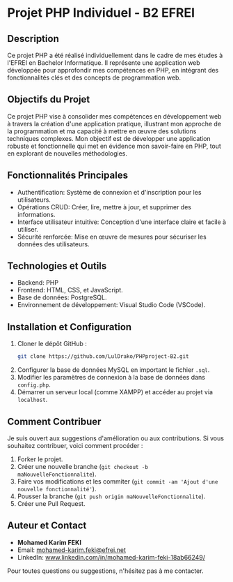 
# Projet PHP Individuel - B2 EFREI

## Description
Ce projet PHP a été réalisé individuellement dans le cadre de mes études à l'EFREI en Bachelor Informatique. Il représente une application web développée pour approfondir mes compétences en PHP, en intégrant des fonctionnalités clés et des concepts de programmation web.

## Objectifs du Projet
Ce projet PHP vise à consolider mes compétences en développement web à travers la création d'une application pratique, illustrant mon approche de la programmation et ma capacité à mettre en œuvre des solutions techniques complexes. Mon objectif est de développer une application robuste et fonctionnelle qui met en évidence mon savoir-faire en PHP, tout en explorant de nouvelles méthodologies.

## Fonctionnalités Principales
- Authentification: Système de connexion et d'inscription pour les utilisateurs.
- Opérations CRUD: Créer, lire, mettre à jour, et supprimer des informations.
- Interface utilisateur intuitive: Conception d'une interface claire et facile à utiliser.
- Sécurité renforcée: Mise en œuvre de mesures pour sécuriser les données des utilisateurs.

## Technologies et Outils
- Backend: PHP
- Frontend: HTML, CSS, et JavaScript.
- Base de données: PostgreSQL.
- Environnement de développement: Visual Studio Code (VSCode).
  
## Installation et Configuration
1. Cloner le dépôt GitHub :
   ```bash
   git clone https://github.com/LulDrako/PHPproject-B2.git
   ```
2. Configurer la base de données MySQL en important le fichier `.sql`.
3. Modifier les paramètres de connexion à la base de données dans `config.php`.
4. Démarrer un serveur local (comme XAMPP) et accéder au projet via `localhost`.

## Comment Contribuer
Je suis ouvert aux suggestions d'amélioration ou aux contributions. Si vous souhaitez contribuer, voici comment procéder :

1. Forker le projet.
2. Créer une nouvelle branche (`git checkout -b maNouvelleFonctionnalite`).
3. Faire vos modifications et les commiter (`git commit -am 'Ajout d'une nouvelle fonctionnalité'`).
4. Pousser la branche (`git push origin maNouvelleFonctionnalite`).
5. Créer une Pull Request.

## Auteur et Contact
- **Mohamed Karim FEKI**
- Email: [mohamed-karim.feki@efrei.net](mailto:mohamed-karim.feki@efrei.net)
- LinkedIn: www.linkedin.com/in/mohamed-karim-feki-18ab66249/

Pour toutes questions ou suggestions, n'hésitez pas à me contacter.
